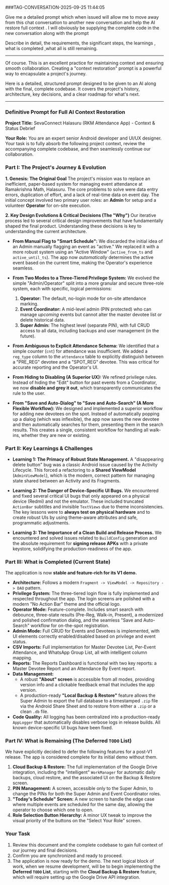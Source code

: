 
###TAG-CONVERSATION-2025-09-25 11:44:05

Give me a detailed prompt which when issued will allow me to move away from this chat conversation to another new conversation and help the AI restore full context . I will obviously be supplying the complete code in the new conversation along with the prompt

Describe in detail, the requirements, the significant steps, the learnings , what is completed ,what all is still remaining.

---
Of course. This is an excellent practice for maintaining context and ensuring smooth collaboration. Creating a "context restoration" prompt is a powerful way to encapsulate a project's journey.

Here is a detailed, structured prompt designed to be given to an AI along with the final, complete codebase. It covers the project's history, architecture, key decisions, and a clear roadmap for what's next.

---

### **Definitive Prompt for Full AI Context Restoration**

**Project Title:** SevaConnect Halasuru (RKM Attendance App) - Context & Status Debrief

**Your Role:** You are an expert senior Android developer and UI/UX designer. Your task is to fully absorb the following project context, review the accompanying complete codebase, and then seamlessly continue our collaboration.

### **Part I: The Project's Journey & Evolution**

**1. Genesis: The Original Goal**
The project's mission was to replace an inefficient, paper-based system for managing event attendance at Ramakrishna Math, Halasuru. The core problems to solve were data entry errors, duplication of effort, and a lack of real-time data on event day. The initial concept involved two primary user roles: an **Admin** for setup and a volunteer **Operator** for on-site execution.

**2. Key Design Evolutions & Critical Decisions (The "Why")**
Our iterative process led to several critical design improvements that have fundamentally shaped the final product. Understanding these decisions is key to understanding the current architecture.

*   **From Manual Flag to "Smart Schedule":** We discarded the initial idea of an Admin manually flagging an event as "active." We replaced it with a more robust system using an "Active Window" (`active_from_ts` and `active_until_ts`). The app now *automatically* determines the active event based on the current time, making the Operator's experience seamless.

*   **From Two Modes to a Three-Tiered Privilege System:** We evolved the simple "Admin/Operator" split into a more granular and secure three-role system, each with specific, logical permissions:
    1.  **Operator:** The default, no-login mode for on-site attendance marking.
    2.  **Event Coordinator:** A mid-level admin (PIN protected) who can manage *upcoming* events but cannot alter the master devotee list or delete historical data.
    3.  **Super Admin:** The highest level (separate PIN), with full CRUD access to all data, including backups and user management (in the future).

*   **From Ambiguous to Explicit Attendance Schema:** We identified that a simple counter (`cnt`) for attendance was insufficient. We added a `reg_type` column to the `attendance` table to explicitly distinguish between a "PRE_REG" devotee and a "SPOT_REG" devotee. This was critical for accurate reporting and the Operator's UI.

*   **From Hiding to Disabling (A Superior UX):** We refined privilege rules. Instead of hiding the "Edit" button for past events from a Coordinator, we now **disable and grey it out**, which transparently communicates the rule to the user.

*   **From "Save and Auto-Dialog" to "Save and Auto-Search" (A More Flexible Workflow):** We designed and implemented a superior workflow for adding new devotees on the spot. Instead of automatically popping up a dialog (which was inflexible), the app now saves the new devotee and then automatically searches for them, presenting them in the search results. This creates a single, consistent workflow for handling all walk-ins, whether they are new or existing.

### **Part II: Key Learnings & Challenges**

*   **Learning 1: The Primacy of Robust State Management.** A "disappearing delete button" bug was a classic Android issue caused by the Activity Lifecycle. This forced a refactoring to a **Shared ViewModel** (`AdminViewModel`), which is the modern, correct pattern for managing state shared between an Activity and its Fragments.

*   **Learning 2: The Danger of Device-Specific UI Bugs.** We encountered and fixed several critical UI bugs that only appeared on a physical device (Redmi) and not the emulator. These included truncated `ActionBar` subtitles and invisible `TextViews` due to theme inconsistencies. The key lessons were to **always test on physical hardware** and to create robust UIs by using theme-aware attributes and safe, programmatic adjustments.

*   **Learning 3: The Importance of a Clean Build and Release Process.** We encountered and solved issues related to `BuildConfig` generation and the absolute requirement for **signing release APKs** with a private keystore, solidifying the production-readiness of the app.

### **Part III: What is Completed (Current State)**

The application is now **stable and feature-rich for its V1 demo.**

*   **Architecture:** Follows a modern `Fragment -> ViewModel -> Repository -> DAO` pattern.
*   **Privilege System:** The three-tiered login flow is fully implemented and respected throughout the app. The login screens are polished with a modern "No Action Bar" theme and the official logo.
*   **Operator Mode:** Feature-complete. Includes smart search with debounce, three-state results (Pre-Reg, Walk-in, Present), a modernized and polished confirmation dialog, and the seamless "Save and Auto-Search" workflow for on-the-spot registration.
*   **Admin Mode:** Full CRUD for Events and Devotees is implemented, with UI elements correctly enabled/disabled based on privilege and event status.
*   **CSV Imports:** Full implementation for Master Devotee List, Per-Event Attendance, and WhatsApp Group List, all with intelligent column mapping.
*   **Reports:** The Reports Dashboard is functional with two key reports: a Master Devotee Report and an Attendance By Event report.
*   **Data Management:**
    *   A robust **"About" screen** is accessible from all modes, providing version info and a clickable feedback email that includes the app version.
    *   A production-ready **"Local Backup & Restore"** feature allows the Super Admin to export the full database to a timestamped `.zip` file via the Android Share Sheet and to restore from either a `.zip` or a clean `.db` file.
*   **Code Quality:** All logging has been centralized into a production-ready `AppLogger` that automatically disables verbose logs in release builds. All known device-specific UI bugs have been fixed.

### **Part IV: What is Remaining (The Deferred `TODO` List)**

We have explicitly decided to defer the following features for a post-V1 release. The app is considered complete for its initial demo without them.

1.  **Cloud Backup & Restore:** The full implementation of the Google Drive integration, including the "intelligent" `WorkManager` for automatic daily backups, cloud restore, and the associated UI on the Backup & Restore screen.
2.  **PIN Management:** A screen, accessible only to the Super Admin, to change the PINs for both the Super Admin and Event Coordinator roles.
3.  **"Today's Schedule" Screen:** A new screen to handle the edge case where multiple events are scheduled for the same day, allowing the operator to choose which one to open.
4.  **Role Selection Button Hierarchy:** A minor UX tweak to improve the visual priority of the buttons on the "Select Your Role" screen.

### **Your Task**

1.  Review this document and the complete codebase to gain full context of our journey and final decisions.
2.  Confirm you are synchronized and ready to proceed.
3.  The application is now ready for the demo. The next logical block of work, when we resume development, will be to begin implementing the **Deferred `TODO` List**, starting with the **Cloud Backup & Restore** feature, which will require setting up the Google Drive API integration.
